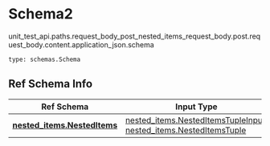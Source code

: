 # Schema2
unit_test_api.paths.request_body_post_nested_items_request_body.post.request_body.content.application_json.schema
```
type: schemas.Schema
```

## Ref Schema Info
Ref Schema | Input Type | Output Type
---------- | ---------- | -----------
[**nested_items.NestedItems**](../../../../../../components/schema/nested_items.md) | [nested_items.NestedItemsTupleInput](../../../../../../components/schema/nested_items.md#nesteditemstupleinput), [nested_items.NestedItemsTuple](../../../../../../components/schema/nested_items.md#nesteditemstuple) | [nested_items.NestedItemsTuple](../../../../../../components/schema/nested_items.md#nesteditemstuple)
